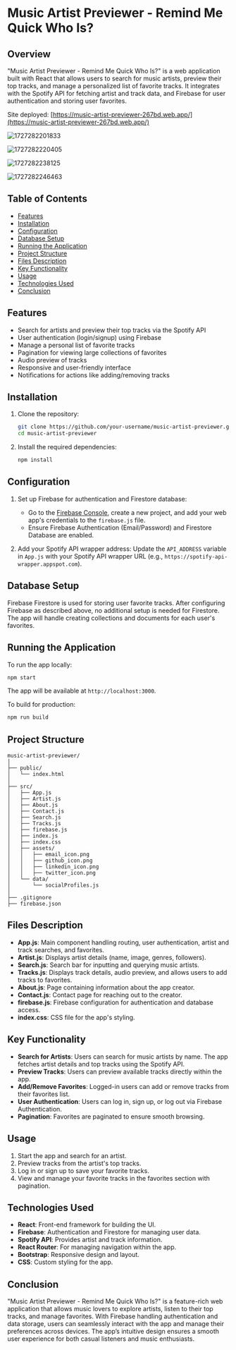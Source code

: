 
# Music Artist Previewer - Remind Me Quick Who Is?

## Overview

"Music Artist Previewer - Remind Me Quick Who Is?" is a web application built with React that allows users to search for music artists, preview their top tracks, and manage a personalized list of favorite tracks. It integrates with the Spotify API for fetching artist and track data, and Firebase for user authentication and storing user favorites.

Site deployed: [https://music-artist-previewer-267bd.web.app/](https://music-artist-previewer-267bd.web.app/)

![1727282201833](image/README/1727282201833.png)

![1727282220405](image/README/1727282220405.png)

![1727282238125](image/README/1727282238125.png)

![1727282246463](image/README/1727282246463.png)

## Table of Contents

- [Features](#features)
- [Installation](#installation)
- [Configuration](#configuration)
- [Database Setup](#database-setup)
- [Running the Application](#running-the-application)
- [Project Structure](#project-structure)
- [Files Description](#files-description)
- [Key Functionality](#key-functionality)
- [Usage](#usage)
- [Technologies Used](#technologies-used)
- [Conclusion](#conclusion)

## Features

- Search for artists and preview their top tracks via the Spotify API
- User authentication (login/signup) using Firebase
- Manage a personal list of favorite tracks
- Pagination for viewing large collections of favorites
- Audio preview of tracks
- Responsive and user-friendly interface
- Notifications for actions like adding/removing tracks

## Installation

1. Clone the repository:
   ```bash
   git clone https://github.com/your-username/music-artist-previewer.git
   cd music-artist-previewer
   ```
2. Install the required dependencies:
   ```bash
   npm install
   ```

## Configuration

1. Set up Firebase for authentication and Firestore database:

   - Go to the [Firebase Console](https://console.firebase.google.com/), create a new project, and add your web app's credentials to the `firebase.js` file.
   - Ensure Firebase Authentication (Email/Password) and Firestore Database are enabled.
2. Add your Spotify API wrapper address:
   Update the `API_ADDRESS` variable in `App.js` with your Spotify API wrapper URL (e.g., `https://spotify-api-wrapper.appspot.com`).

## Database Setup

Firebase Firestore is used for storing user favorite tracks. After configuring Firebase as described above, no additional setup is needed for Firestore. The app will handle creating collections and documents for each user's favorites.

## Running the Application

To run the app locally:

```bash
npm start
```

The app will be available at `http://localhost:3000`.

To build for production:

```bash
npm run build
```

## Project Structure

```
music-artist-previewer/
│
├── public/
│   └── index.html
│
├── src/
│   ├── App.js
│   ├── Artist.js
│   ├── About.js
│   ├── Contact.js
│   ├── Search.js
│   ├── Tracks.js
│   ├── firebase.js
│   ├── index.js
│   ├── index.css
│   ├── assets/
│   │   ├── email_icon.png
│   │   ├── github_icon.png
│   │   ├── linkedin_icon.png
│   │   ├── twitter_icon.png
│   └── data/
│       └── socialProfiles.js
│
├── .gitignore
├── firebase.json
```

## Files Description

- **App.js**: Main component handling routing, user authentication, artist and track searches, and favorites.
- **Artist.js**: Displays artist details (name, image, genres, followers).
- **Search.js**: Search bar for inputting and querying music artists.
- **Tracks.js**: Displays track details, audio preview, and allows users to add tracks to favorites.
- **About.js**: Page containing information about the app creator.
- **Contact.js**: Contact page for reaching out to the creator.
- **firebase.js**: Firebase configuration for authentication and database access.
- **index.css**: CSS file for the app's styling.

## Key Functionality

- **Search for Artists**: Users can search for music artists by name. The app fetches artist details and top tracks using the Spotify API.
- **Preview Tracks**: Users can preview available tracks directly within the app.
- **Add/Remove Favorites**: Logged-in users can add or remove tracks from their favorites list.
- **User Authentication**: Users can log in, sign up, or log out via Firebase Authentication.
- **Pagination**: Favorites are paginated to ensure smooth browsing.

## Usage

1. Start the app and search for an artist.
2. Preview tracks from the artist's top tracks.
3. Log in or sign up to save your favorite tracks.
4. View and manage your favorite tracks in the favorites section with pagination.

## Technologies Used

- **React**: Front-end framework for building the UI.
- **Firebase**: Authentication and Firestore for managing user data.
- **Spotify API**: Provides artist and track information.
- **React Router**: For managing navigation within the app.
- **Bootstrap**: Responsive design and layout.
- **CSS**: Custom styling for the app.

## Conclusion

"Music Artist Previewer - Remind Me Quick Who Is?" is a feature-rich web application that allows music lovers to explore artists, listen to their top tracks, and manage favorites. With Firebase handling authentication and data storage, users can seamlessly interact with the app and manage their preferences across devices. The app’s intuitive design ensures a smooth user experience for both casual listeners and music enthusiasts.

